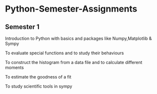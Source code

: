 # Python-Semester-Assignments
## Semester 1
Introduction to Python with basics and packages like Numpy,Matplotlib & Sympy

To evaluate special functions and to study their behaviours

To construct the histogram from a data file and to calculate different moments

To estimate the goodness of a fit

To study scientific tools in sympy
